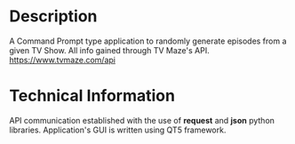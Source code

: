 # Description
A Command Prompt type application to randomly generate episodes from a given TV Show.
All info gained through TV Maze's API.
https://www.tvmaze.com/api

# Technical Information
API communication established with the use of **request** and **json** python libraries. Application's GUI is written using QT5 framework.
